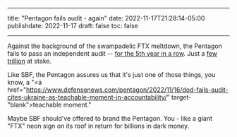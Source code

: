 
---
title: "Pentagon fails audit - again"
date: 2022-11-17T21:28:14-05:00
publishdate: 2022-11-17
draft: false
toc: false

---

Against the background of the swampadelic FTX meltdown, the Pentagon fails to pass an independent audit -- <a href="https://www.stripes.com/theaters/us/2022-11-16/pentagon-financial-audit-8075353.html" target="blank">for the 5th year in a row<a>. Just a <a href="https://news.antiwar.com/2022/11/16/pentagon-fails-fifth-consecutive-audit-amid-ukraine-oversight-concerns/" target="blank">few trillion</a> at stake. 

Like SBF, the Pentagon assures us that it's just one of those things, you know, a "<a href="https://www.defensenews.com/pentagon/2022/11/16/dod-fails-audit-cites-ukraine-as-teachable-moment-in-accountability/" target-"blank">teachable moment</a>."  

Maybe SBF should've offered to brand the Pentagon. You - like a giant "FTX" neon sign on its roof in return for billions in dark money.
